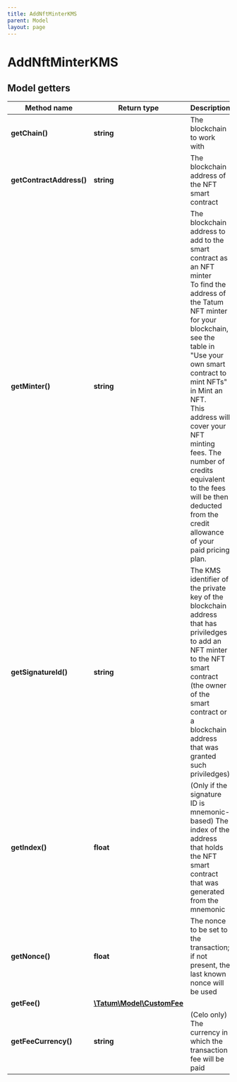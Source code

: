```yaml
---
title: AddNftMinterKMS
parent: Model
layout: page
---
```


# AddNftMinterKMS

## Model getters

Method name | Return type | Description | Notes
------------ | ------------- | ------------- | -------------
**getChain()** | **string** | The blockchain to work with | ex.: `ETH`
**getContractAddress()** | **string** | The blockchain address of the NFT smart contract | ex.: `0x687422eEA2cB73B5d3e242bA5456b782919AFc85`
**getMinter()** | **string** | The blockchain address to add to the smart contract as an NFT minter<br/>To find the address of the Tatum NFT minter for your blockchain, see the table in "Use your own smart contract to mint NFTs" in Mint an NFT.<br/>This address will cover your NFT minting fees. The number of credits equivalent to the fees will be then deducted from the credit allowance of your paid pricing plan. | ex.: `0x687422eEA2cB73B5d3e242bA5456b782919AFc85`
**getSignatureId()** | **string** | The KMS identifier of the private key of the blockchain address that has priviledges to add an NFT minter to the NFT smart contract (the owner of the smart contract or a blockchain address that was granted such priviledges) | ex.: `26d3883e-4e17-48b3-a0ee-09a3e484ac83`
**getIndex()** | **float** | (Only if the signature ID is mnemonic-based) The index of the address that holds the NFT smart contract that was generated from the mnemonic | ex.: `null` [optional]
**getNonce()** | **float** | The nonce to be set to the transaction; if not present, the last known nonce will be used | ex.: `null` [optional]
**getFee()** | [**\Tatum\Model\CustomFee**](../CustomFee) |  | ex.: `null` [optional]
**getFeeCurrency()** | **string** | (Celo only) The currency in which the transaction fee will be paid | ex.: `null` [optional]

